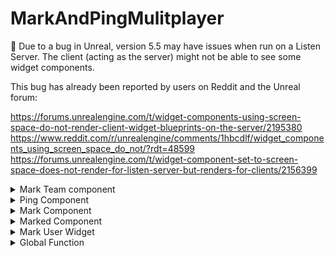 # MarkAndPingMulitplayer

:red_circle: Due to a bug in Unreal, version 5.5 may have issues when run on a Listen Server. The client (acting as the server) might not be able to see some widget components.

This bug has already been reported by users on Reddit and the Unreal forum:

https://forums.unrealengine.com/t/widget-components-using-screen-space-do-not-render-client-widget-blueprints-on-the-server/2195380
https://www.reddit.com/r/unrealengine/comments/1hbcdlf/widget_components_using_screen_space_do_not/?rdt=48599
https://forums.unrealengine.com/t/widget-component-set-to-screen-space-does-not-render-for-listen-server-but-renders-for-clients/2156399

<details>
   <summary>Mark Team component</summary>
   
A `Mark Team Component` must be used in a `GameMode`
To add the component, click the `Add` button on the `Components` window in your gamemode.

![image](https://github.com/user-attachments/assets/c9a2a593-2708-4d38-8bba-7d69868e2ff9)

and search for `MarkTeam`

![image](https://github.com/user-attachments/assets/3d44b3b9-bd4d-4944-93a7-fc4fcf30c9f6)

A member must be in only one team.

### Add Team
To add a team in your `MarkTeamComponent` you can use the `Add Team` node from the component

![image](https://github.com/user-attachments/assets/845a7638-2b95-4a1c-a103-a7e1437ff24e)

* `Name` : Team name
* `Color` : Color of the ping/mark
* `Icons` : Icons for members
* `Ping Lifetime` : Lifetime of a ping

Icons is an array of textures. This is used when a player from this team pings something. Each player on a team can have their own icon to help differentiate them from one another. This is optional, but you need to provide an array to this function. If no icons are set or not enough icons are provided for the members who need them (e.g., if you set 2 icons but have 3 players on the team), the third player will use the default icon set in `PingComponet`.

### Remove Team
Remove a team from `Mark Team Component`

* `Team Name` : Team name

### Add Member
To add a member to a specific team you can use the `Add Member` node

![image](https://github.com/user-attachments/assets/351720b9-08b9-4409-9559-7d31dad2b36d)

* `Team Name` : Team name
* `Member` : Player Controller reference from the event `OnPostLogin`

You are not required to use the pin from the `OnPostLogin` event, but you must provide a reference to the `PlayerController` of the member.

![image](https://github.com/user-attachments/assets/da6f669b-0bc0-4ddc-b428-32f3526f69d6)

### Remove Member
To remove a member from a team, the function will automatically determine which team the member is in (note that a member can only belong to one team).
![image](https://github.com/user-attachments/assets/4e735be1-c01f-42d1-a1f2-aeaeb7171712)

* `Member` : A reference to the `PlayerController` belonging to the member

![image](https://github.com/user-attachments/assets/1c6ec2ea-66a3-48b7-b846-0b764d336a5a)

</details>

<details>
   <summary>Ping Component</summary>

   The `PingComponent` must be placed in the `PlayerController` of the player.

   ![image](https://github.com/user-attachments/assets/6e9847d1-c759-42e6-9215-d8b9a5530549)
   
   The only settings of the `PingComponent` is the `IconMaterial`
   
   ![image](https://github.com/user-attachments/assets/9fab236b-e0b6-4a44-aa26-89d7b54a4707)
   
   You can replace the `IconMaterial` by your own one but you need to keep those settings
   This material is only used for your own ping. If you want to change all material, you also need to change it on the `MarkComponent`
   
    * `Texture` : Texture Parameter
    * `Color` : Vector Parameter
      
   </details>


<details>
   <summary>Mark Component</summary>
This component is used to send a mark/ping to the server.

### Settings

![image](https://github.com/user-attachments/assets/83aea200-d6bc-40fc-99e2-ea021fc5266e)

* `Ping Material Instance` : The material instance for other player's ping
    * `Texture` : Texture Parameter
    * `Color` : Vector Parameter

* `Ping Color` : Color of the ping (only if `Use Team Ping Color` is set to false).
* `Cooldown` : Cooldown between to ping/mark.
* `Length` : Length of line trace (starting from your camera).
* `Debug Draw Line` : Show a debug line trace (only on the server).
* `Use Team Ping Color` : If set to true, the ping will use the color of the team.
* `Use Team Mark Color` : If set to true, the mark will use the color of the team.
* `Ping Sound` : Play a sound when ping.
* `Ping Widget Settings` : Settings of the ping widget
   * `Offset` : Offset of the widget (default is 0.5 0.5 (centered))
   * `Icon Size` : Size of the icon
   * `Space` : Space between icon and text
   * `Is Text Visible` : If true, the widget will display a text below the icon showing the distance in meters.
   * `Deciaml Places` : Number of decimal places to display (e.g. 2 will display '3.87 M').
   * `Update Time` : Time interval for updating the widget.


### Events

![image](https://github.com/user-attachments/assets/d1fb1ef4-ae9c-4ff2-aec4-b9a21d36c0b2)

* `OnTeamUpdate` : Called when the server update the icons member
* `OnPing` : Called when the player ping

### Functions

#### `Ping`
![image](https://github.com/user-attachments/assets/51d231f8-b0d5-45ca-93c6-655e763f0c55)

Sends a ping request to the server. If the line trace hit results detect a `MarkedComponent`, the ping will turn into a mark.

 * `Follow Actor` : Follows the actor who is marked (no effect if it’s a ping).


#### `GetWidgetComponent`
Return the `WidgetComponent` of the `MarkComponent` (not from the `PlayerController`)

#### `GetLocalPingWidget`
Return the widget from the `PlayerController`

#### `GetPingMaterialInstance`
Return the `MaterialInstance` of the ping

#### `GetPingColor`
Return the ping color

#### `IsTeamPingColorEnabled`
Return UseTeamPingColor

#### `IsTeamMarkColorEnabled`
Return UseTeamMarkColor

#### `UpdatePingWidgetTeamColor`
Set new value for `UseTeamPingColor` and force update on pings

#### `UpdatePingWidgetTeamColor`
Set new value for `UseTeamMarkColor` and force update on marks

#### `Clear Widgets`
* `Type` : Ping, Mark or Both

Clear all widgets of type (only for the current player, if you want to clear for all players, see `Global Functions`)

#### `UpdateSettings`
Update settings on player controller's widget and all other ping widgets
   * `Offset` : Offset of the widget
   * `Icon Size` : Size of the icon
   * `Space` : Space between icon and text
   * `Is Text Visible` : If true, the widget will display a text below the icon showing the distance in meters.
   * `Deciaml Places` : Number of decimal places to display (e.g. 2 will display '3.87 M').
   * `Update Time` : Time interval for updating the widget.

</details>

<details>
   <summary>Marked Component</summary>

Use this component on actors that you want to mark.

### Settings
![image](https://github.com/user-attachments/assets/34975c42-f32b-4801-b7ab-65b549f886d9)

* `Icon` : Texture of your icon
* `Lifetime` : Lifetime of the mark
* `Mark Color` : Color of the mark
* `Offset` : Offset of the widget
* `Texture Size` : Size of the texture (icon) in the mark material
* `Mark Sound` : sound played when actor is marked
* `Ignore Itself` : If true and controlling the marked actor, the widget will not be shown. (e.g., if you are marked while playing as the actor who gets marked, you will not see the widget).
* * `Mark Widget Settings` : Settings of the ping widget
   * `Offset` : Offset of the widget (default is 0.5 0.5 (centered))
   * `Icon Size` : Size of the icon
   * `Space` : Space between icon and text
   * `Is Text Visible` : If true, the widget will display a text below the icon showing the distance in meters.
   * `Deciaml Places` : Number of decimal places to display (e.g. 2 will display '3.87 M').
   * `Update Time` : Time interval for updating the widget.



### Event
* `OnMark` : Called when the actor is marked

### Functions

#### ``
#### `GetIcon`
Return the icon.

#### `SetIcon`
Set a new icon

#### `GetLifetime`
Return the lifetime

#### `SetLifetime`
Set a new lifetime

#### `GetMarkColor`
Return the mark color

#### `SetMarkColor`
Set a new mark color

#### `GetIgnoreItself`
Return GetIgnoreItself

#### `SetIgnoreItself`
Set IgnoreItself

#### `GetOffset`
Return the offset

#### `SetOffset`
Set a new offset

#### `GetTextureSize`
Return the texture size

#### `SetTextureSize`
Set a new texture size

#### `GetMarkSound`
Return the mark sound

#### `SetMarkSound`
Set a new mark sound

#### `UpdateSettings` 
Update Settings

* `Offset` : Offset of the widget
* `Icon Size` : Size of the icon
* `Space` : Space between icon and text
* `Is Text Visible` : If true, the widget will display a text below the icon showing the distance in meters.
* `Deciaml Places` : Number of decimal places to display (e.g. 2 will display '3.87 M').
* `Update Time` : Time interval for updating the widget.

#### `GetMarkWidget` 
Return the widget of the markedComponent

#### `GetMarkWidgetSettings` 
Return settings

</details>

<details>
   <summary>Mark User Widget</summary>
   
   You can change the user widget in `Project Settings`
   ![image](https://github.com/user-attachments/assets/5420d24f-cdaf-4f9d-b372-3a37ec1787e7)

   This widget is used in both Ping and Mark widgets


   ### Create your own

   Create a new blueprint class with `MarkUserWidget` as parent
   
   ![image](https://github.com/user-attachments/assets/08875180-ebc0-444a-8ba3-a905c763d92f)

   Add all elements of the based widget in your new widget with correct names

   ![image](https://github.com/user-attachments/assets/34a30a21-c9f3-4eaf-858d-de66322b3bf1)

   Widget --> Name
   
   * Canvas Panel --> Canvas
      * Vertical Box --> MarkVecticalBox
         *  Image --> MarkIcon
         *  Spacer --> MarkSpacer
         *  TextBlock --> MarkText
       

   Vectical Box default settings

   ![image](https://github.com/user-attachments/assets/d93ed442-8be4-46a6-a7be-49d6ca0fd74a)

   Image default settings

   ![image](https://github.com/user-attachments/assets/deb1fde9-0461-4267-809c-1755fcbb5ea3)

   Spacer default settings

   ![image](https://github.com/user-attachments/assets/33a1561f-d375-4f7d-968b-7761c704321d)

   TextBlock default settings

   ![image](https://github.com/user-attachments/assets/7a5c8824-19db-4c60-a122-421db2fffde7)


   #### Events
   `OnPingEvent` : Called when player ping
   `OnMarkEvent` : Called when player mark

![image](https://github.com/user-attachments/assets/e558e544-db3e-4c8a-b31b-2a017f0f92b5)



</details>
   

<details>
   <summary>Global Function</summary>   
   All of these function can be called in any blueprint.

   ## `GetTeams`
   Return all teams informations 
   *`Name`
   *`Color`
   *`Lifetime`
   *`Icons`

   ## `GetMyTeam`
   Return My team informations
   *`Name`
   *`Color`
   *`Lifetime`
   *`Icons`

   ## `GetMemberIcon`
   Return the icon of member'id in my team
   
---
Server Only 

   ## `ClearWidgets`
   Clear widgets of all player

   * `Type` : MarkType : Ping, Mark or Both

   ## `ServerPingOnTeam`
   Ping from any team to any team. the ping will be visible for all player of the choosen team (TeamName)

   *`Location` : Ping location
   *`Lifetime` : Ping lifetime
   *`PlayerId` : Player Id 
   *`FromTeamName` : Ping from team name
   *`TeamName` : Team name (the team on which you want the ping to be visible)

   ## `ServerRemovePingOnTeam`
   Remove ping from any team to any team. the ping will be hidden for all player of the choosen team (TeamName)

   *`PlayerId` : Player Id 
   *`FromTeamName` : Ping from team name
   *`TeamName` : Team name (the team on which you want the ping to be hidden)

   ## `ServerPingOnTeam`
   Ping from any team to all teams.

   *`Location` : Ping location
   *`Lifetime` : Ping lifetime
   *`PlayerId` : Player Id 
   *`FromTeamName` : Ping from team name

   ## `ServerRemovePingOnTeam`
   Remove ping from any team to all teams.

   *`PlayerId` : Player Id 
   *`FromTeamName` : Ping from team name

   ## `ServerMarkOnTeam`
   Mark an actor on a specific team.

   *`Actor` : Actor with a `MarkedComponent`
   *`Color` : Color of the mark
   *`TeamName` : Team name (the team on which you want the mark to be visible)

   ## `ServerRemoveMarkOnTeam`
   Remove a marked actor on a specific team.

   *`Actor` : Actor with a `MarkedComponent`
   *`TeamName` : Team name (the team on which you want the mark to be hidden)

   ## `ServerMarkOnAllTeam`
   Mark an actor on all teams

   *`Actor` : Actor with a `MarkedComponent`
   *`Color` : Color of the mark

   ## `ServerRemoveMarkOnAllTeam`
   Remove a marked actor on all teams

   *`Actor` : Actor with a `MarkedComponent`

   ## `UpdateMembersIcon`
   Sets all icons for the members of each team. This function must be called when all players have joined the game and have been added to a team.
   You can call this function at any time if you want to update the players' icons.
   
</details>
